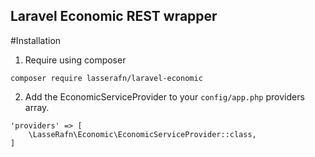 ## Laravel Economic REST wrapper

#Installation

1. Require using composer
````
composer require lasserafn/laravel-economic
````

2. Add the EconomicServiceProvider to your ````config/app.php```` providers array.
````
'providers' => [
    \LasseRafn\Economic\EconomicServiceProvider::class,
]
````